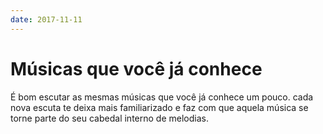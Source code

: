 ```yaml
---
date: 2017-11-11
---
```


# Músicas que você já conhece

É bom escutar as mesmas músicas que você já conhece um pouco. cada nova escuta te deixa mais familiarizado e faz com que aquela música se torne parte do seu cabedal interno de melodias.
